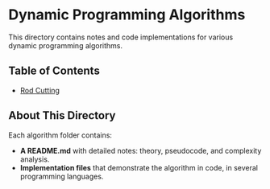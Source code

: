 # Dynamic Programming Algorithms

This directory contains notes and code implementations for various dynamic programming algorithms.

## Table of Contents

- [Rod Cutting](./rod_cutting/README.md)

## About This Directory

Each algorithm folder contains:
- **A README.md** with detailed notes: theory, pseudocode, and complexity analysis.
- **Implementation files** that demonstrate the algorithm in code, in several programming languages.
